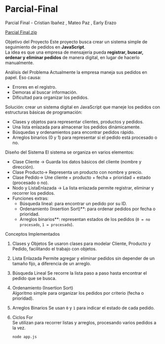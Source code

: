# Parcial-Final
Parcial Final - Cristian Ibañez , Mateo Paz , Early Erazo



[Parcial Final.zip](https://github.com/user-attachments/files/21994618/Parcial.Final.zip)



 Objetivo del Proyecto
Este proyecto busca crear un sistema simple de seguimiento de pedidos en **JavaScript**.  
La idea es que una empresa de mensajería pueda **registrar, buscar, ordenar y eliminar pedidos** de manera digital, en lugar de hacerlo manualmente.


 Análisis del Problema
Actualmente la empresa maneja sus pedidos en papel. Eso causa:
- Errores en el registro.
- Demoras al buscar información.
- Dificultad para organizar los pedidos.

Solución: crear un sistema digital en JavaScript que maneje los pedidos con estructuras básicas de programación:
- Clases y objetos para representar clientes, productos y pedidos.
- Una lista enlazada para almacenar los pedidos dinámicamente.
- Búsquedas y ordenamientos para encontrar pedidos rápido.
- Arreglos binarios (0 y 1) para representar si el pedido está procesado o no.



 Diseño del Sistema
El sistema se organiza en varios elementos:

- Clase Cliente → Guarda los datos básicos del cliente (nombre y dirección).
- Clase Producto→ Representa un producto con nombre y precio.
- Clase Pedido→ Une cliente + producto + fecha + prioridad + estado (procesado o no).
- Nodo y ListaEnlazada → La lista enlazada permite registrar, eliminar y recorrer los pedidos.
- Funciones extras:
  - Búsqueda lineal: para encontrar un pedido por su ID.
  - Ordenamiento (Insertion Sort)**: para ordenar pedidos por fecha o prioridad.
  - Arreglos binarios**: representan estados de los pedidos (`0 = no procesado`, `1 = procesado`).



 Conceptos Implementados
1. Clases y Objetos 
   Se usaron clases para modelar Cliente, Producto y Pedido, facilitando el trabajo con objetos.

2. Lista Enlazada 
   Permite agregar y eliminar pedidos sin depender de un tamaño fijo, a diferencia de un arreglo.

3. Búsqueda Lineal 
   Se recorre la lista paso a paso hasta encontrar el pedido que se busca.

4. Ordenamiento (Insertion Sort)  
   Algoritmo simple para organizar los pedidos por criterio (fecha o prioridad).

5. Arreglos Binarios 
   Se usan `0` y `1` para indicar el estado de cada pedido.

6. Ciclos For  
   Se utilizan para recorrer listas y arreglos, procesando varios pedidos a la vez.



   ```bash
   node app.js
